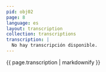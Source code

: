 ```yaml
---
pid: obj02
page: 8
language: es
layout: transcription
collection: transcriptions
transcription: |
  No hay transcripción disponible.
---
```


{{ page.transcription | markdownify }}
